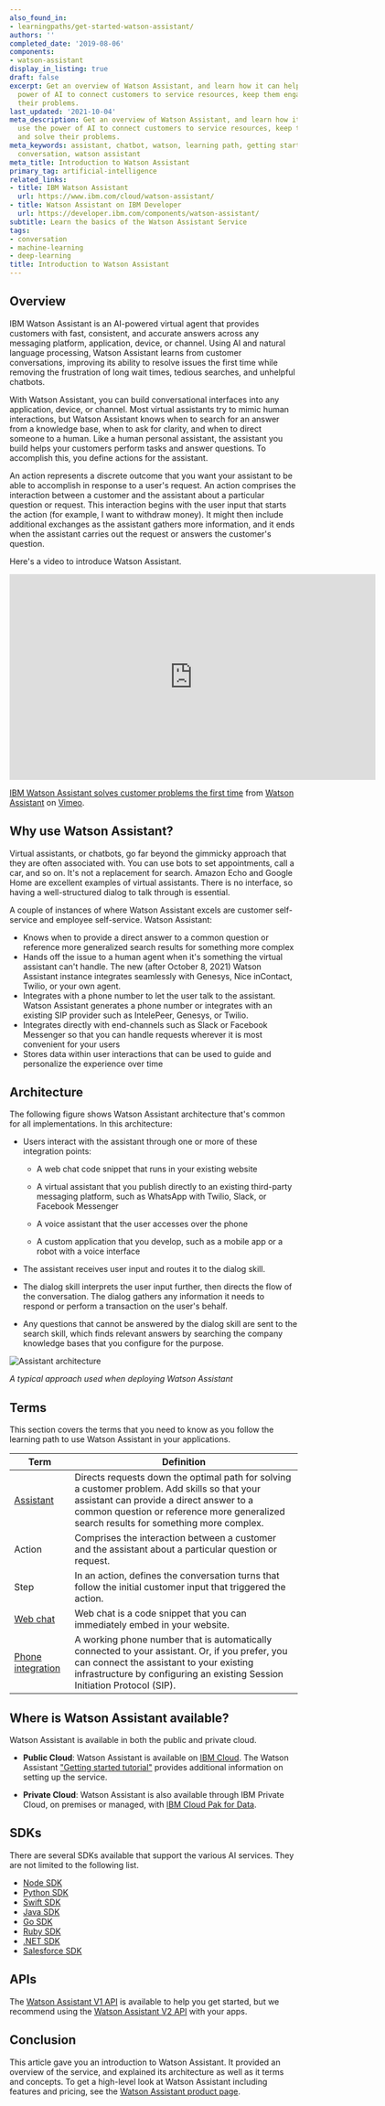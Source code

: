 ```yaml
---
also_found_in:
- learningpaths/get-started-watson-assistant/
authors: ''
completed_date: '2019-08-06'
components:
- watson-assistant
display_in_listing: true
draft: false
excerpt: Get an overview of Watson Assistant, and learn how it can help you use the
  power of AI to connect customers to service resources, keep them engaged, and solve
  their problems.
last_updated: '2021-10-04'
meta_description: Get an overview of Watson Assistant, and learn how it can help you
  use the power of AI to connect customers to service resources, keep them engaged,
  and solve their problems.
meta_keywords: assistant, chatbot, watson, learning path, getting started, beginner,
  conversation, watson assistant
meta_title: Introduction to Watson Assistant
primary_tag: artificial-intelligence
related_links:
- title: IBM Watson Assistant
  url: https://www.ibm.com/cloud/watson-assistant/
- title: Watson Assistant on IBM Developer
  url: https://developer.ibm.com/components/watson-assistant/
subtitle: Learn the basics of the Watson Assistant Service
tags:
- conversation
- machine-learning
- deep-learning
title: Introduction to Watson Assistant
---
```


## Overview

IBM Watson Assistant is an AI-powered virtual agent that provides customers with fast, consistent, and accurate answers across any messaging platform, application, device, or channel. Using AI and natural language processing, Watson Assistant learns from customer conversations, improving its ability to resolve issues the first time while removing the frustration of long wait times, tedious searches, and unhelpful chatbots.

With Watson Assistant, you can build conversational interfaces into any application, device, or channel. Most virtual assistants try to mimic human interactions, but Watson Assistant knows when to search for an answer from a knowledge base, when to ask for clarity, and when to direct someone to a human. Like a human personal assistant, the assistant you build helps your customers perform tasks and answer questions. To accomplish this, you define actions for the assistant.

An action represents a discrete outcome that you want your assistant to be able to accomplish in response to a user's request. An action comprises the interaction between a customer and the assistant about a particular question or request. This interaction begins with the user input that starts the action (for example, I want to withdraw money). It might then include additional exchanges as the assistant gathers more information, and it ends when the assistant carries out the request or answers the customer's question.

Here's a video to introduce Watson Assistant.

<iframe src="https://player.vimeo.com/video/590052149?h=05c4576022" width="640" height="360" frameborder="0" allow="autoplay; fullscreen; picture-in-picture" allowfullscreen></iframe>
<p><a href="https://vimeo.com/590052149">IBM Watson Assistant solves customer problems the first time</a> from <a href="https://vimeo.com/watsonassistant">Watson Assistant</a> on <a href="https://vimeo.com">Vimeo</a>.</p>

## Why use Watson Assistant?

Virtual assistants, or chatbots, go far beyond the gimmicky approach that they are often associated with. You can use bots to set appointments, call a car, and so on. It's not a replacement for search. Amazon Echo and Google Home are excellent examples of virtual assistants. There is no interface, so having a well-structured dialog to talk through is essential.

A couple of instances of where Watson Assistant excels are customer self-service and employee self-service. Watson Assistant:

* Knows when to provide a direct answer to a common question or reference more generalized search results for something more complex
* Hands off the issue to a human agent when it's something the virtual assistant can't handle. The new (after October 8, 2021) Watson Assistant instance integrates seamlessly with Genesys, Nice inContact, Twilio, or your own agent.
* Integrates with a phone number to let the user talk to the assistant. Watson Assistant generates a phone number or integrates with an existing SIP provider such as IntelePeer, Genesys, or Twilio.
* Integrates directly with end-channels such as Slack or Facebook Messenger so that you can handle requests wherever it is most convenient for your users
* Stores data within user interactions that can be used to guide and personalize the experience over time

## Architecture

The following figure shows Watson Assistant architecture that's common for all implementations. In this architecture:

* Users interact with the assistant through one or more of these integration points:

    * A web chat code snippet that runs in your existing website

    * A virtual assistant that you publish directly to an existing third-party messaging platform, such as WhatsApp with Twilio, Slack, or Facebook Messenger

    * A voice assistant that the user accesses over the phone

    * A custom application that you develop, such as a mobile app or a robot with a voice interface

* The assistant receives user input and routes it to the dialog skill.

* The dialog skill interprets the user input further, then directs the flow of the conversation. The dialog gathers any information it needs to respond or perform a transaction on the user's behalf.

* Any questions that cannot be answered by the dialog skill are sent to the search skill, which finds relevant answers by searching the company knowledge bases that you configure for the purpose.

![Assistant architecture](https://cloud.ibm.com/docs-content/v1/content/07a736e5918d8c2d1dca127f22a26923060e7653/services/assistant/images/arch-overview-search.png)

*A typical approach used when deploying Watson Assistant*

## Terms

This section covers the terms that you need to know as you follow the learning path to use Watson Assistant in your applications.

| Term | Definition |
| ---  |   ---      |
| [Assistant](https://cloud.ibm.com/docs/services/assistant?topic=assistant-assistants) | Directs requests down the optimal path for solving a customer problem. Add skills so that your assistant can provide a direct answer to a common question or reference more generalized search results for something more complex. |
| Action | Comprises the interaction between a customer and the assistant about a particular question or request. |
| Step | In an action, defines the conversation turns that follow the initial customer input that triggered the action. |
| [Web chat](https://cloud.ibm.com/docs/assistant?topic=assistant-web-chat-basics) | Web chat is a code snippet that you can immediately embed in your website. |
| [Phone integration](https://cloud.ibm.com/docs/assistant?topic=assistant-deploy-phone) | A working phone number that is automatically connected to your assistant. Or, if you prefer, you can connect the assistant to your existing infrastructure by configuring an existing Session Initiation Protocol (SIP). |

## Where is Watson Assistant available?

Watson Assistant is available in both the public and private cloud.

* **Public Cloud**: Watson Assistant is available on [IBM Cloud](https://cloud.ibm.com/catalog/services/watson-assistant?cm_sp=ibmdev-_-developer-articles-_-cloudreg). The Watson Assistant ["Getting started tutorial"](https://cloud.ibm.com/docs/services/assistant?topic=assistant-getting-started) provides additional information on setting up the service.

* **Private Cloud**: Watson Assistant is also available through IBM Private Cloud, on premises or managed, with [IBM Cloud Pak for Data](https://www.ibm.com/products/cloud-pak-for-data).

## SDKs

There are several SDKs available that support the various AI services. They are not limited to the following list.

* [Node SDK](https://github.com/watson-developer-cloud/node-sdk)
* [Python SDK](https://github.com/watson-developer-cloud/python-sdk)
* [Swift SDK](https://github.com/watson-developer-cloud/swift-sdk)
* [Java SDK](https://github.com/watson-developer-cloud/java-sdk)
* [Go SDK](https://github.com/watson-developer-cloud/go-sdk)
* [Ruby SDK](https://github.com/watson-developer-cloud/ruby-sdk)
* [.NET SDK](https://github.com/watson-developer-cloud/dotnet-standard-sdk)
* [Salesforce SDK](https://github.com/watson-developer-cloud/salesforce-sdk)

## APIs

The [Watson Assistant V1 API](https://cloud.ibm.com/apidocs/assistant) is available to help you get started, but we recommend using  the [Watson Assistant V2 API](https://cloud.ibm.com/apidocs/assistant-v2) with your apps.

## Conclusion

This article gave you an introduction to Watson Assistant. It provided an overview of the service, and explained its architecture as well as it terms and concepts. To get a high-level look at Watson Assistant including features and pricing, see the <a href="https://www.ibm.com/cloud/watson-assistant/" target="_blank" rel="noopener noreferrer">Watson Assistant product page</a>.